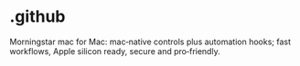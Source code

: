 # .github
Morningstar mac for Mac: mac‑native controls plus automation hooks; fast workflows, Apple silicon ready, secure and pro‑friendly.
